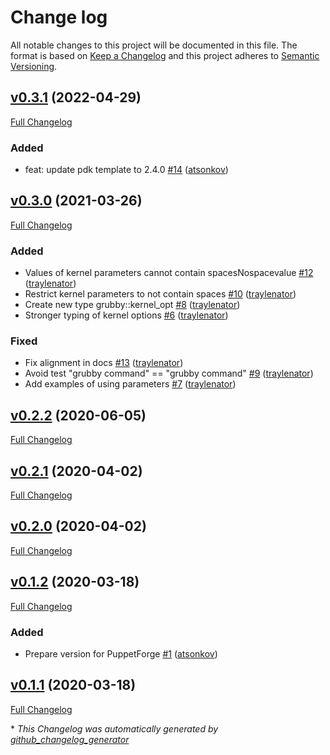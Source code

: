 # Change log

All notable changes to this project will be documented in this file. The format is based on [Keep a Changelog](http://keepachangelog.com/en/1.0.0/) and this project adheres to [Semantic Versioning](http://semver.org).

## [v0.3.1](https://github.com/atsonkov/puppet-module-grubby/tree/v0.3.1) (2022-04-29)

[Full Changelog](https://github.com/atsonkov/puppet-module-grubby/compare/v0.3.0...v0.3.1)

### Added

- feat: update pdk template to 2.4.0 [\#14](https://github.com/atsonkov/puppet-module-grubby/pull/14) ([atsonkov](https://github.com/atsonkov))

## [v0.3.0](https://github.com/atsonkov/puppet-module-grubby/tree/v0.3.0) (2021-03-26)

[Full Changelog](https://github.com/atsonkov/puppet-module-grubby/compare/v0.2.2...v0.3.0)

### Added

- Values of kernel parameters cannot contain spacesNospacevalue [\#12](https://github.com/atsonkov/puppet-module-grubby/pull/12) ([traylenator](https://github.com/traylenator))
- Restrict kernel parameters to not contain spaces [\#10](https://github.com/atsonkov/puppet-module-grubby/pull/10) ([traylenator](https://github.com/traylenator))
- Create new type grubby::kernel\_opt [\#8](https://github.com/atsonkov/puppet-module-grubby/pull/8) ([traylenator](https://github.com/traylenator))
- Stronger typing of kernel options [\#6](https://github.com/atsonkov/puppet-module-grubby/pull/6) ([traylenator](https://github.com/traylenator))

### Fixed

- Fix alignment in docs [\#13](https://github.com/atsonkov/puppet-module-grubby/pull/13) ([traylenator](https://github.com/traylenator))
- Avoid test "grubby command" == "grubby command" [\#9](https://github.com/atsonkov/puppet-module-grubby/pull/9) ([traylenator](https://github.com/traylenator))
- Add examples of using parameters [\#7](https://github.com/atsonkov/puppet-module-grubby/pull/7) ([traylenator](https://github.com/traylenator))

## [v0.2.2](https://github.com/atsonkov/puppet-module-grubby/tree/v0.2.2) (2020-06-05)

[Full Changelog](https://github.com/atsonkov/puppet-module-grubby/compare/v0.2.1...v0.2.2)

## [v0.2.1](https://github.com/atsonkov/puppet-module-grubby/tree/v0.2.1) (2020-04-02)

[Full Changelog](https://github.com/atsonkov/puppet-module-grubby/compare/v0.2.0...v0.2.1)

## [v0.2.0](https://github.com/atsonkov/puppet-module-grubby/tree/v0.2.0) (2020-04-02)

[Full Changelog](https://github.com/atsonkov/puppet-module-grubby/compare/v0.1.2...v0.2.0)

## [v0.1.2](https://github.com/atsonkov/puppet-module-grubby/tree/v0.1.2) (2020-03-18)

[Full Changelog](https://github.com/atsonkov/puppet-module-grubby/compare/v0.1.1...v0.1.2)

### Added

- Prepare version for PuppetForge [\#1](https://github.com/atsonkov/puppet-module-grubby/pull/1) ([atsonkov](https://github.com/atsonkov))

## [v0.1.1](https://github.com/atsonkov/puppet-module-grubby/tree/v0.1.1) (2020-03-18)

[Full Changelog](https://github.com/atsonkov/puppet-module-grubby/compare/8ba431204333a544ae7999c1ff55f07e6f8ad5ba...v0.1.1)



\* *This Changelog was automatically generated by [github_changelog_generator](https://github.com/github-changelog-generator/github-changelog-generator)*
